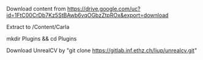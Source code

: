 Download content from https://drive.google.com/uc?id=1FtC00CrDb7Kz5StBAwb6vqOGbzZtpROx&export=download

Extract to /Content/Carla

mkdir Plugins && cd Plugins

Download UnrealCV by "git clone https://gitlab.inf.ethz.ch/liup/unrealcv.git"
